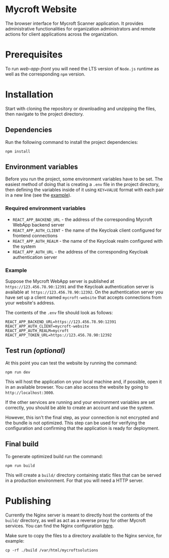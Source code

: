 # Mycroft Website

The browser interface for Mycroft Scanner application. It provides administrative functionalities for organization administrators and remote actions for client applications across the organization.

# Prerequisites

To run _web-app-front_ you will need the LTS version of `Node.js` runtime as well as the corresponding `npm` version.

# Installation

Start with cloning the repository or downloading and unzipping the files, then navigate to the project directory.

## Dependencies

Run the following command to install the project dependencies:

```
npm install
```

## Environment variables

Before you run the project, some environment variables have to be set.
The easiest method of doing that is creating a `.env` file in the project directory, then defining the variables inside of it using `KEY=VALUE` format with each pair in a new line (see the [example](#example)).

### Required environment variables

- `REACT_APP_BACKEND_URL` - the address of the corresponding Mycroft WebApp backend server
- `REACT_APP_AUTH_CLIENT` - the name of the Keycloak client configured for frontend connections
- `REACT_APP_AUTH_REALM` - the name of the Keycloak realm configured with the system
- `REACT_APP_AUTH_URL` - the address of the corresponding Keycloak authentication server

### Example

Suppose the Mycroft WebApp server is published at `https://123.456.78.90:12391` and the Keycloak authentication server is available at` https://123.456.78.90:12392`.
On the authentication server you have set up a client named `mycroft-website` that accepts connections from your website's address.

The contents of the `.env` file should look as follows:

```
REACT_APP_BACKEND_URL=https://123.456.78.90:12391
REACT_APP_AUTH_CLIENT=mycroft-website
REACT_APP_AUTH_REALM=mycroft
REACT_APP_TOKEN_URL=https://123.456.78.90:12392
```

## Test run _(optional)_

At this point you can test the website by running the command:

```
npm run dev
```

This will host the application on your local machine and, if possible, open it in an available browser.
You can also access the website by going to `http://localhost:3000`.

If the other services are running and your environment variables are set correctly, you should be able to create an account and use the system.

However, this isn't the final step, as your connection is not encrypted and the bundle is not optimized.
This step can be used for verifying the configuration and confirming that the application is ready for deployment.

## Final build

To generate optimized build run the command:

```
npm run build
```

This will create a `build/` directory containing static files that can be served in a production environment.
For that you will need a HTTP server.

# Publishing

Currently the Nginx server is meant to directly host the contents of the `build/` directory, as well as act as a reverse proxy for other Mycroft services.
You can find the Nginx configuration [here](../mycroft-web-server).

Make sure to copy the files to a directory available to the Nginx service, for example:

```
cp -rf ./build /var/html/mycroftsolutions
```
